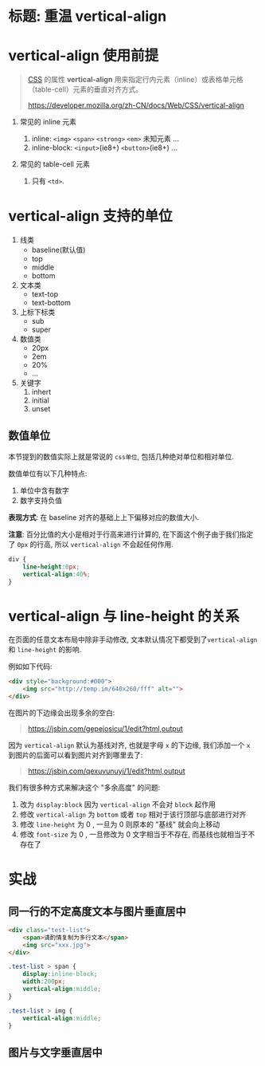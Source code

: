 # 标题: 重温 vertical-align

# vertical-align 使用前提

> [CSS](https://developer.mozilla.org/en-US/docs/CSS) 的属性 **vertical-align** 用来指定行内元素（inline）或表格单元格（table-cell）元素的垂直对齐方式。
>
> https://developer.mozilla.org/zh-CN/docs/Web/CSS/vertical-align

1. 常见的 inline 元素
   1. inline: `<img>` `<span>` `<strong>` `<em>` 未知元素 ...
   2. inline-block: `<input>`(ie8+) `<button>`(ie8+) ...

2. 常见的 table-cell 元素
   1. 只有 `<td>`.

# vertical-align 支持的单位

1. 线类
   - baseline(默认值)
   - top
   - middle
   - bottom
2. 文本类
   - text-top
   - text-bottom
3. 上标下标类
   - sub
   - super
4. 数值类
   - 20px
   - 2em
   - 20%
   - ...
5. 关键字
   1. inhert
   2. initial
   3. unset

## 数值单位

本节提到的数值实际上就是常说的 `css单位`, 包括几种绝对单位和相对单位.

 数值单位有以下几种特点:

1. 单位中含有数字
2. 数字支持负值

**表现方式**: 在 baseline 对齐的基础上上下偏移对应的数值大小.

**注意**: 百分比值的大小是相对于行高来进行计算的, 在下面这个例子由于我们指定了 `0px` 的行高, 所以 `vertical-align` 不会起任何作用.

```css
div {
    line-height:0px;
    vertical-align:40%;
}
```

# vertical-align 与 line-height 的关系

在页面的任意文本布局中除非手动修改, 文本默认情况下都受到了`vertical-align` 和 `line-height` 的影响.

例如如下代码:

```html
<div style="background:#000">
    <img src="http://temp.im/640x260/fff" alt="">
</div>
```

在图片的下边缘会出现多余的空白:

> https://jsbin.com/gepejosicu/1/edit?html,output

因为 `vertical-align` 默认为基线对齐, 也就是字母 `x` 的下边缘, 我们添加一个 `x` 到图片的后面可以看到图片对齐到哪里去了:

> https://jsbin.com/qexuvunuyi/1/edit?html,output

我们有很多种方式来解决这个 "多余高度" 的问题:

1. 改为 `display:block` 因为 `vertical-align` 不会对 `block` 起作用
2. 修改 `vertical-align`  为 `bottom` 或者 `top` 相对于该行顶部与底部进行对齐
3. 修改 `line-height` 为 0 , 一旦为 0 则原本的 "基线" 就会向上移动
4. 修改 `font-size` 为 0 , 一旦修改为 0 文字相当于不存在, 而基线也就相当于不存在了

# 实战

## 同一行的不定高度文本与图片垂直居中

```html
<div class="test-list">
    <span>请酌情复制为多行文本</span>
    <img src="xxx.jpg">
</div>
```

```css
.test-list > span {
    display:inline-block;
    width:200px;
    vertical-align:middle;
}

.test-list > img {
    vertical-align:middle;
}
```

## 图片与文字垂直居中

